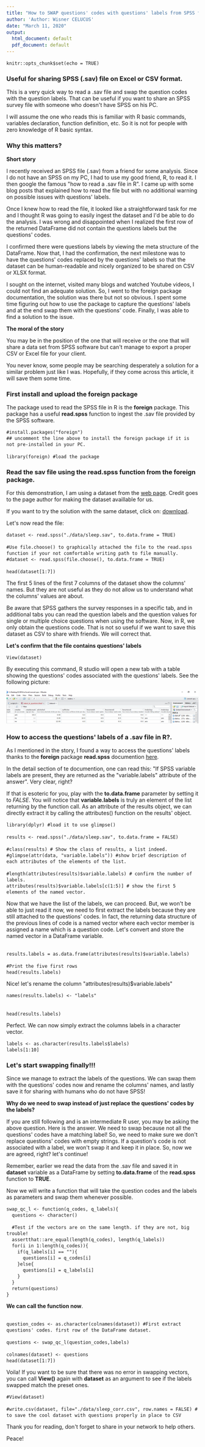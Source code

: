 ```yaml
---
title: "How to SWAP questions' codes with questions' labels from SPSS files in R"
author: 'Author: Wisner CELUCUS'
date: "March 11, 2020"
output:
  html_document: default
  pdf_document: default
---
```


```{r setup, include=FALSE}
knitr::opts_chunk$set(echo = TRUE)
```

### Useful for sharing SPSS (.sav) file on Excel or CSV format.

This is a very quick way to read a .sav file and swap the question codes with the question labels. That can be useful if you want to share an SPSS survey file with someone who doesn't have SPSS on his PC.

I will assume the one who reads this is familiar with R basic commands, variables declaration, function definition, etc. So it is not for people with zero knowledge of R basic syntax.

### Why this matters?

**Short story**

I recently received an SPSS file (.sav) from a friend for some analysis. Since I do not have an SPSS on my PC, I had to use my good friend, R, to read it. I then google the famous "how to read a .sav file in R". I came up with some blog posts that explained how to read the file but with no additional warning on possible issues with questions' labels.

Once I knew how to read the file, it looked like a straightforward task for me and I thought R was going to easily ingest the dataset and I'd be able to do the analysis. I was wrong and disappointed when I realized the first row of the returned DataFrame did not contain the questions labels but the questions' codes.

I confirmed there were questions labels by viewing the meta structure of the DataFrame. Now that, I had the confirmation, the next milestone was to have the questions' codes replaced by the questions' labels so that the dataset can be human-readable and nicely organized to be shared on CSV or XLSX format.

I sought on the internet, visited many blogs and watched Youtube videos, I could not find an adequate solution. So, I went to the foreign package documentation, the solution was there but not so obvious. I spent some time figuring out how to use the package to capture the questions' labels and at the end swap them with the questions' code. Finally, I was able to find a solution to the issue.

**The moral of the story**

You may be in the position of the one that will receive or the one that will share a data set from SPSS software but can't manage to export a proper CSV or Excel file for your client. 

You never know, some people may be searching desperately a solution for a similar problem just like I was. Hopefully, if they come across this article, it will save them some time.


### First install and upload the foreign package

The package used to read the SPSS file in R is the **foreign** package. This package has a useful **read.spss** function to ingest the .sav file provided by the SPSS software.

```{r warning=FALSE, message=FALSE}
#install.packages("foreign") 
## uncomment the line above to install the foreign package if it is not pre-installed in your PC.

library(foreign) #load the package
```

### Read the sav file using the read.spss function from the foreign package.

For this demonstration, I am using a dataset from the [web page](http://spss.allenandunwin.com.s3-website-ap-southeast-2.amazonaws.com/data-files.html#.XmlmC6hKjIU). Credit goes to the page author for making the dataset availlable for us.

If you want to try the solution with the same dataset, click on: [download](http://spss.allenandunwin.com.s3-website-ap-southeast-2.amazonaws.com/Files/sleep.zip).

Let's now read the file:

```{r message=FALSE, warning=FALSE}
dataset <- read.spss("./data/sleep.sav", to.data.frame = TRUE)

#Use file.choose() to graphically attached the file to the read.spss function if your not comfortable writing path to file manually. 
#dataset <- read.spss(file.choose(), to.data.frame = TRUE)

head(dataset[1:7])
```

The first 5 lines of the first 7 columns of the dataset show the columns' names. But they are not useful as they do not allow us to understand what the columns' values are about.

Be aware that SPSS gathers the survey responses in a specific tab, and in additional tabs you can read the question labels and the question values for single or multiple choice questions when using the software. Now, in R, we only obtain the questions code. That is not so useful if we want to save this dataset as CSV to share with friends. We will correct that.

**Let's confirm that the file contains questions' labels**
```{r warning=FALSE, message=FALSE}
View(dataset)

```

By executing this command, R studio will open a new tab with a table showing the questions' codes associated with the questions' labels. See the following picture:


![Data with questions' labels](./images/picture.png)

### How to access the questions' labels of a .sav file in R?.

As I mentioned in the story, I found a way to access the questions' labels thanks to the **foreign** package **read.spss** documention [here](https://www.rdocumentation.org/packages/foreign/versions/0.8-75/topics/read.spss).

In the detail section of te documention, one can read this: "If SPSS variable labels are present, they are returned as the "variable.labels" attribute of the answer". Very clear, right?

If that is esoteric for you, play with the **to.data.frame** parameter by setting it to *FALSE*. You will notice that **variable.labels** is truly an element of the list returning by the function call. As an attribute of the results object, we can directly extract it by calling the attributes() function on the results' object.

```{r warning=FALSE, message=FALSE}
library(dplyr) #load it to use glimpse()

results <- read.spss("./data/sleep.sav", to.data.frame = FALSE)

#class(results) # Show the class of results, a list indeed.
#glimpse(attr(data, "variable.labels")) #show brief description of each attributes of the elements of the list.

#length(attributes(results)$variable.labels) # confirm the number of labels.
attributes(results)$variable.labels[c(1:5)] # show the first 5 elements of the named vector.

```

Now that we have the list of the labels, we can proceed. But, we won't be able to just read it now, we need to first extract the labels because they are still attached to the questions' codes. In fact, the returning data structure of the previous lines of code is a named vector where each vector member is assigned a name which is a question code. Let's convert and store the named vector in a DataFrame variable.

```{r warning=FALSE, message=FALSE}

results.labels = as.data.frame(attributes(results)$variable.labels)

#Print the five first rows
head(results.labels)

```

Nice! let's rename the column "attributes(results)$variable.labels"

```{r warning=FALSE, message=FALSE}
names(results.labels) <- "labels"


head(results.labels)

```
Perfect. We can now simply extract the columns labels in a character vector.

```{r warning=FALSE, message=FALSE}
labels <- as.character(results.labels$labels) 
labels[1:10]

```

### Let's start swapping finally!!!

Since we manage to extract the labels of the questions. We can swap them with the questions' codes now and rename the columns' names, and lastly save it for sharing with humans who do not have SPSS!

**Why do we need to swap instead of just replace the questions' codes by the labels?**

If you are still following and is an intermediate R user, you may be asking the above question. Here is the answer. We need to swap because not all the questions' codes have a matching label! So, we need to make sure we don't replace questions' codes with empty strings. If a question's code is not associated with a label, we won't swap it and keep it in place. So, now we are agreed, right? let's continue!

Remember, earlier we read the data from the .sav file and saved it in **dataset** variable as a DataFrame by setting **to.data.frame** of the **read.spss** function to **TRUE**.

Now we will write a function that will take the question codes and the labels as parameters and swap them whenever possible.

```{r warning=FALSE, message=FALSE}
swap_qc_l <- function(q_codes, q_labels){
  questions <- character()
  
  #Test if the vectors are on the same length. if they are not, big trouble!
  assertthat::are_equal(length(q_codes), length(q_labels))  
  for(i in 1:length(q_codes)){
    if(q_labels[i] == ""){
      questions[i] = q_codes[i]
    }else{
      questions[i] = q_labels[i]
    }
  }
  return(questions)
}
```

**We can call the function now**.

```{r warning=FALSE, message=FALSE}

question_codes <- as.character(colnames(dataset)) #First extract questions' codes. first row of the DataFrame dataset.

questions <- swap_qc_l(question_codes,labels)

colnames(dataset) <- questions
head(dataset[1:7])

```

Voila! If you want to be sure that there was no error in swapping vectors, you can call **View()** again with **dataset** as an argument to see if the labels swapped match the preset ones.

```{r warning=FALSE, message=FALSE}
#View(dataset)

#write.csv(dataset, file="./data/sleep_corr.csv", row.names = FALSE) # to save the cool dataset with questions properly in place to CSV

```


Thank you for reading, don't forget to share in your network to help others.

Peace!
